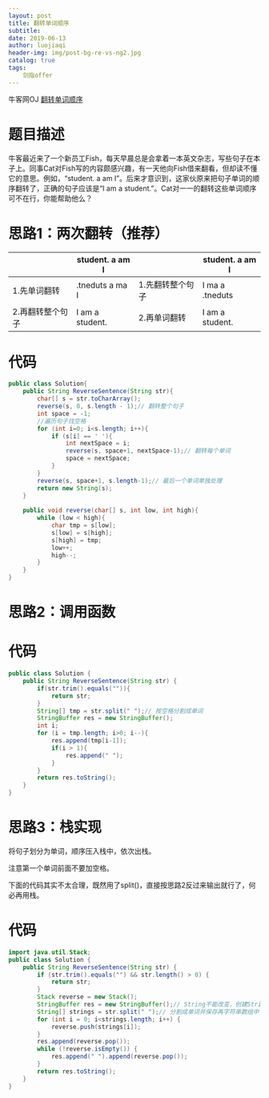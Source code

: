 ```yaml
---
layout: post                          
title: 翻转单词顺序                               
subtitle:                             
date: 2019-06-13                      
author: luojiaqi                      
header-img: img/post-bg-re-vs-ng2.jpg 
catalog: true                         
tags:                                 
    剑指offer                              
---
```


牛客网OJ [翻转单词顺序](<https://www.nowcoder.com/practice/3194a4f4cf814f63919d0790578d51f3?tpId=13&tqId=11197&tPage=3&rp=1&ru=%2Fta%2Fcoding-interviews&qru=%2Fta%2Fcoding-interviews%2Fquestion-ranking>)

# 题目描述

牛客最近来了一个新员工Fish，每天早晨总是会拿着一本英文杂志，写些句子在本子上。同事Cat对Fish写的内容颇感兴趣，有一天他向Fish借来翻看，但却读不懂它的意思。例如，“student. a am I”。后来才意识到，这家伙原来把句子单词的顺序翻转了，正确的句子应该是“I am a student.”。Cat对一一的翻转这些单词顺序可不在行，你能帮助他么？

# 思路1：两次翻转（推荐）

|                  | student. a am I |                  | student. a am I |
| ---------------- | --------------- | ---------------- | --------------- |
| 1.先单词翻转     | .tneduts a ma I | 1.先翻转整个句子 | I ma a .tneduts |
| 2.再翻转整个句子 | I am a student. | 2.再单词翻转     | I am a student. |

# 代码

```java
public class Solution{
    public String ReverseSentence(String str){
        char[] s = str.toCharArray();
        reverse(s, 0, s.length - 1);// 翻转整个句子
        int space = -1;
        //遍历句子找空格
        for (int i=0; i<s.length; i++){
            if (s[i] == ' '){
                int nextSpace = i;
                reverse(s, space+1, nextSpace-1);// 翻转每个单词
                space = nextSpace;
            }
        }
        reverse(s, space+1, s.length-1);// 最后一个单词单独处理
        return new String(s);
    }
    
    public void reverse(char[] s, int low, int high){
        while (low < high){
            char tmp = s[low];
            s[low] = s[high];
            s[high] = tmp;
            low++;
            high--;
        }
    }
}
```



# 思路2：调用函数

# 代码

```java
public class Solution {
    public String ReverseSentence(String str) {
        if(str.trim().equals("")){
            return str;
        }
        String[] tmp = str.split(" ");// 按空格分割成单词
        StringBuffer res = new StringBuffer();
        int i;
        for (i = tmp.length; i>0; i--){
            res.append(tmp[i-1]);
            if(i > 1){
                res.append(" ");
            }
        }
        return res.toString();
    }
}
```

# 思路3：栈实现

将句子划分为单词，顺序压入栈中，依次出栈。

注意第一个单词前面不要加空格。

下面的代码其实不太合理，既然用了split()，直接按思路2反过来输出就行了，何必再用栈。

# 代码

```java
import java.util.Stack;
public class Solution {
    public String ReverseSentence(String str) {
        if (str.trim().equals("") && str.length() > 0) {
            return str;
        }
        Stack reverse = new Stack();
        StringBuffer res = new StringBuffer();// String不能改变，创建StringBuffer来保存结果
        String[] strings = str.split(" ");// 分割成单词并保存再字符串数组中
        for (int i = 0; i<strings.length; i++) {
            reverse.push(strings[i]);
        }
        res.append(reverse.pop());
        while (!reverse.isEmpty()) {
            res.append(" ").append(reverse.pop());
        }
        return res.toString();
    }
}
```

